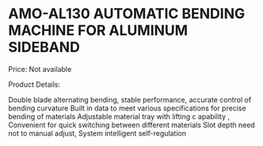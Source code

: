# AMO-AL130 AUTOMATIC BENDING MACHINE FOR ALUMINUM SIDEBAND

Price: Not available

Product Details:

Double blade alternating bending, stable
performance, accurate control of bending curvature
Built in data to meet various specifications for
precise bending of materials
Adjustable material tray with lifting
c
apability
,
Convenient for quick switching between
different materials
Slot depth need not to manual adjust,
System intelligent self-regulation